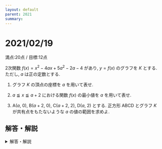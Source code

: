 ```yaml
---
layout: default
parent: 2021
summary: 
---
```


# 2021/02/19

満点:20点 / 目標:12点

2次関数 $f(x)=x^2-4ax+5a^2-2a-4$ があり, $y=f(x)$ のグラフを $K$ とする. ただし, $a$ は正の定数とする.

1. グラフ $K$ の頂点の座標を $a$ を用いて表せ.

2. $a \leqq x \leqq a+2$ における関数 $f(x)$ の最小値を $a$ を用いて表せ.

3. $\mathrm{A}(a,\ 0)$, $\mathrm{B}(a+2,\ 0)$, $\mathrm{C}(a+2,\ 2)$, $\mathrm{D}(a,\ 2)$ とする. 正方形 $\mathrm{ABCD}$ とグラフ $K$ が共有点をもたないような $a$ の値の範囲を求めよ.

<div style="page-break-before:always"></div>

## 解答・解説

<details markdown="1">
<summary>解答・解説</summary>

遅れてしまったことをお詫びします. 申し訳ありません.

さて, しつこく2次関数を出題しているので, さすがに (2) くらいは解けてもいいんじゃないでしょうか.

- (2) は定義域にも軸にも文字が入っているのでちょっとやりづらい. でもそのまま式を立てればOKです.
- (3) は「正方形」に惑わされず最大・最小の考え方で進みましょう.
    - 先の答案が書けなくても, 考え方だけでも書いておけば加点の対象になることがあります.

![mathterro_20210219.jpg](https://qiita-image-store.s3.ap-northeast-1.amazonaws.com/0/559517/b78e910f-b081-a256-36fe-926c7558dca7.jpeg)

</details>